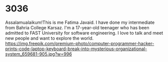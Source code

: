 # 3036
Assalamualaikum!This is me Fatima Javaid.
I have done my intermediate from Bahria College Karsaz.
I'm a 17-year-old teenager who has been admitted to FAST University for software engineering.
I love to talk and meet new people and want to explore the world.
https://img.freepik.com/premium-photo/computer-programmer-hacker-prints-code-laptop-keyboard-break-into-mysterious-organizational-system_659681-905.jpg?w=996

